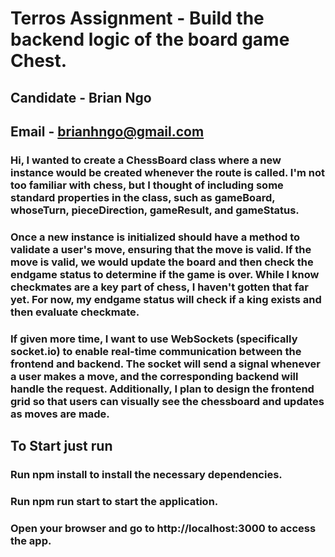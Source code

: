 # Terros Assignment - Build the backend logic of the board game Chest.

## Candidate - Brian Ngo

## Email - brianhngo@gmail.com

### Hi, I wanted to create a ChessBoard class where a new instance would be created whenever the route is called. I'm not too familiar with chess, but I thought of including some standard properties in the class, such as gameBoard, whoseTurn, pieceDirection, gameResult, and gameStatus.

### Once a new instance is initialized should have a method to validate a user's move, ensuring that the move is valid. If the move is valid, we would update the board and then check the endgame status to determine if the game is over. While I know checkmates are a key part of chess, I haven't gotten that far yet. For now, my endgame status will check if a king exists and then evaluate checkmate.

### If given more time, I want to use WebSockets (specifically socket.io) to enable real-time communication between the frontend and backend. The socket will send a signal whenever a user makes a move, and the corresponding backend will handle the request. Additionally, I plan to design the frontend grid so that users can visually see the chessboard and updates as moves are made.

## To Start just run

### Run npm install to install the necessary dependencies.

### Run npm run start to start the application.

### Open your browser and go to http://localhost:3000 to access the app.
